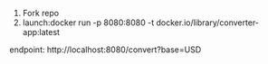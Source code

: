 1. Fork repo
2. launch:docker run -p 8080:8080 -t docker.io/library/converter-app:latest


endpoint: http://localhost:8080/convert?base=USD

